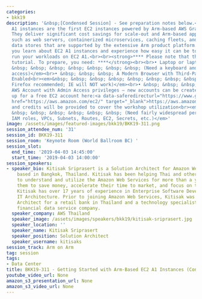 ```yaml
---
categories:
- bkk19
description: '&nbsp;[Condensed Session] - See preparation notes below.<br>Amazon EC2
  A1 instances are the first EC2 instances powered by Arm-based AWS Graviton processors.
  They deliver significant cost savings for scale-out and Arm-based applications,
  such as web servers, containerized microservices, caching fleets, and distributed
  data stores that are supported by the extensive Arm product platform. In this workshop,
  you learn about EC2 A1 instances and experience how easy it can be to migrate and
  run your workloads on EC2 A1.<br><br><strong>**** Please note that this is a working
  tutorial. To prepare, you need: ****</strong><br><br>• Laptop or laptop-like device<br><em>&nbsp;
  &nbsp; &nbsp; &nbsp; &nbsp; &nbsp; &nbsp; &nbsp; (Need a keyboard and terminal/shell
  access)</em><br>• &nbsp; &nbsp; &nbsp; A Modern Browser with Third-Party Cookies
  Enabled<br><em>&nbsp; &nbsp; &nbsp; &nbsp; &nbsp; &nbsp; &nbsp; &nbsp; (Chrome or
  Firefox recommended; IE will NOT work)</em><br>• &nbsp; &nbsp; &nbsp; Established
  AWS Account with Admin Access privileges – new accounts can be created by signing
  up for a free EC2 account here:<a data-saferedirecturl="https://www.google.com/url?q=https://aws.amazon.com/ec2/&source=gmail&ust=1553686282470000&usg=AFQjCNEclrXDnsa4vHjYmaRWscjfHblwJQ"
  href="https://aws.amazon.com/ec2/" target="_blank">https://aws.amazon.com/ec2/</a>
  and credits will be provided to cover the workshop utilization<br><em>&nbsp; &nbsp;
  &nbsp; &nbsp; &nbsp; &nbsp; &nbsp; &nbsp; (Need fairly widespread permissions: create
  IAM roles, VPCs, Subnets, Routes, EC2, Secrets, etc.)</em>'
image: /assets/images/featured-images/bkk19/BKK19-311.png
session_attendee_num: '31'
session_id: BKK19-311
session_room: 'Keynote Room (World Ballroom BC) '
session_slot:
  end_time: '2019-04-03 14:45:00'
  start_time: '2019-04-03 14:00:00'
session_speakers:
- speaker_bio: Kitisak Sriprasert is a Solution Architect for Amazon Web Services
    based in Bangkok, Thailand. Kitisak has been helping Thai and other ASEAN customers
    to understand and utilize the Amazon Web Services for more than a year, allowing
    them to save money, accelerate their time to market, and focus on their core business.
    Kitisak has over 17 years of experience in Enterprise Software Development and
    IT Architecture. Prior to joining Amazon Web Services, Kitisak was a Solution
    Architect for a retail bank in Thailand and a technology specialist for a global
    financial data service company.
  speaker_company: AWS Thailand
  speaker_image: /assets/images/speakers/bkk19/kitisak-sriprasert.jpg
  speaker_location: ''
  speaker_name: Kitisak Sriprasert
  speaker_position: Solution Architect
  speaker_username: kitisaks
session_track: Arm on Arm
tag: session
tags:
- Data Center
title: BKK19-311 - Getting Started with Arm-Based EC2 A1 Instances (Condensed)
youtube_video_url: None
amazon_s3_presentation_url: None
amazon_s3_video_url: None
---
```

